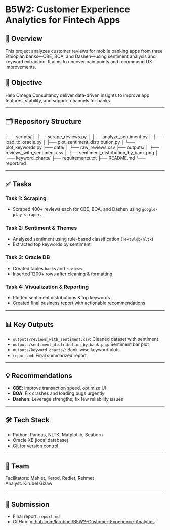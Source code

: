 # B5W2: Customer Experience Analytics for Fintech Apps

## 🚀 Overview
This project analyzes customer reviews for mobile banking apps from three Ethiopian banks—CBE, BOA, and Dashen—using sentiment analysis and keyword extraction. It aims to uncover pain points and recommend UX improvements.

## 🧪 Objective
Help Omega Consultancy deliver data-driven insights to improve app features, stability, and support channels for banks.

---

## 🗂️ Repository Structure

├── scripts/
│ ├── scrape_reviews.py
│ ├── analyze_sentiment.py
│ ├── load_to_oracle.py
│ ├── plot_sentiment_distribution.py
│ └── plot_keywords.py
├── data/
│ └── raw_reviews.csv
├── outputs/
│ ├── reviews_with_sentiment.csv
│ ├── sentiment_distribution_by_bank.png
│ └── keyword_charts/
├── requirements.txt
├── README.md
└── report.md


---

## ✅ Tasks

### Task 1: Scraping
- Scraped 400+ reviews each for CBE, BOA, and Dashen using `google-play-scraper`.

### Task 2: Sentiment & Themes
- Analyzed sentiment using rule-based classification (`TextBlob/nltk`)
- Extracted top keywords by sentiment

### Task 3: Oracle DB
- Created tables `banks` and `reviews`
- Inserted 1200+ rows after cleaning & formatting

### Task 4: Visualization & Reporting
- Plotted sentiment distributions & top keywords
- Created final business report with actionable recommendations

---

## 📊 Key Outputs
- `outputs/reviews_with_sentiment.csv`: Cleaned dataset with sentiment
- `outputs/sentiment_distribution_by_bank.png`: Sentiment bar plot
- `outputs/keyword_charts/`: Bank-wise keyword plots
- `report.md`: Final summarized report

---

## 💡 Recommendations
- **CBE**: Improve transaction speed, optimize UI
- **BOA**: Fix crashes and loading bugs urgently
- **Dashen**: Leverage strengths; fix few reliability issues

---

## 🛠 Tech Stack
- Python, Pandas, NLTK, Matplotlib, Seaborn
- Oracle XE (local database)
- Git for version control

---

## 👥 Team
Facilitators: Mahlet, Kerod, Rediet, Rehmet  
Analyst: Kirubel Gizaw

---

## 📎 Submission
- Final report: `report.md`
- GitHub: [github.com/kirubhel/B5W2-Customer-Experience-Analytics](https://github.com/kirubhel/B5W2-Customer-Experience-Analytics)

